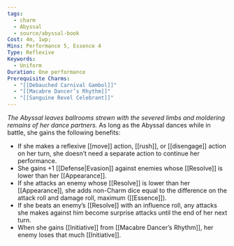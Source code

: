```yaml
---
tags:
  - charm
  - Abyssal
  - source/abyssal-book
Cost: 4m, 1wp;
Mins: Performance 5, Essence 4
Type: Reflexive
Keywords:
  - Uniform
Duration: One performance
Prerequisite Charms:
  - "[[Debauched Carnival Gambol]]"
  - "[[Macabre Dancer’s Rhythm]]"
  - "[[Sanguine Revel Celebrant]]"
---
```

*The Abyssal leaves ballrooms strewn with the severed limbs and moldering remains of her dance partners.*
As long as the Abyssal dances while in battle, she gains the following benefits:
 - If she makes a reflexive [[move]] action, [[rush]], or [[disengage]] action on her turn, she doesn’t need a separate action to continue her performance.
 - She gains +1 [[Defense|Evasion]] against enemies whose [[Resolve]] is lower than her [[Appearance]].
 - If she attacks an enemy whose [[Resolve]] is lower than her [[Appearance]], she adds non-Charm dice equal to the difference on the attack roll and damage roll, maximum ([[Essence]]).
 - If she beats an enemy’s [[Resolve]] with an influence roll, any attacks she makes against him become surprise attacks until the end of her next turn.
 - When she gains [[Initiative]] from [[Macabre Dancer’s Rhythm]], her enemy loses that much [[Initiative]].